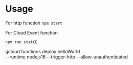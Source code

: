 # Usage

For http function
`npm start`

For Cloud Event function

`npm run statCE`

gcloud functions deploy helloWorld \
--runtime nodejs16 --trigger-http --allow-unauthenticated